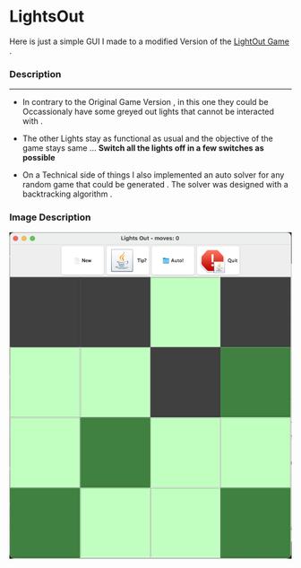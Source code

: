 # LightsOut

Here is just a simple GUI I made to a modified Version of the [LightOut Game](<https://en.wikipedia.org/wiki/Lights_Out_(game)>) .

### Description

---

-   In contrary to the Original Game Version , in this one they could be Occassionaly have some greyed out lights that cannot be interacted with .

-   The other Lights stay as functional as usual and the objective of the game stays same ... **Switch all the lights off in a few switches as possible**

-   On a Technical side of things I also implemented an auto solver for any random game that could be generated .
    The solver was designed with a backtracking algorithm .

### Image Description

![LightOut](lightsout.png)

